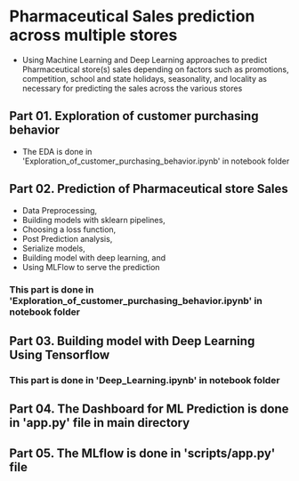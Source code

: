 # Pharmaceutical Sales prediction across multiple stores 

- Using Machine Learning and Deep Learning approaches to predict Pharmaceutical store(s) sales depending on factors such as promotions, competition, school and state holidays, seasonality, and locality as necessary for predicting the sales across the various stores

## Part 01. Exploration of customer purchasing behavior
- The EDA is done in 'Exploration_of_customer_purchasing_behavior.ipynb' in notebook folder

## Part 02. Prediction of Pharmaceutical store Sales

- Data Preprocessing,
- Building models with sklearn pipelines,
- Choosing a loss function,
- Post Prediction analysis,
- Serialize models,
- Building model with deep learning, and 
- Using MLFlow to serve the prediction

### This part is done in 'Exploration_of_customer_purchasing_behavior.ipynb' in notebook folder

## Part 03. Building model with Deep Learning Using Tensorflow 

### This part is done in 'Deep_Learning.ipynb' in notebook folder

## Part 04. The Dashboard for ML Prediction is done in 'app.py' file in main directory

## Part 05. The MLflow is done in 'scripts/app.py' file
